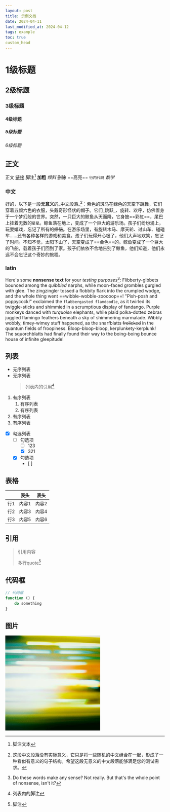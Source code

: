 ```yaml
---
layout: post
title: 示例文档
date: 2024-04-11
last_modified_at: 2024-04-12
tags: example
toc: true
custom_head
---
```


# 1级标题

## 2级标题

### 3级标题

#### 4级标题

##### 5级标题

###### 6级标题

## 正文

正文 [链接](https://github.com/feeshy/feeshy.github.io/blob/master/example.md) 脚注[^1] **加粗** _倾斜_ ~~删除~~ ==高亮== `行内代码` $数学$

[^1]: 脚注文本

### 中文

好的，以下是一段**无意义**的_中文段落_[^4]：紫色的斑马在绿色的天空下跳舞，它们穿着五颜六色的衣服，头戴奇形怪状的帽子。它们_跳跃_、旋转、欢呼，仿佛置身于一个梦幻般的世界。突然，一只巨大的鲸鱼从天而降，它身披==彩虹==，尾巴上挂着无数的`星星`。鲸鱼落在地上，变成了一个巨大的游乐场。孩子们纷纷涌上，玩耍嬉戏，忘记了所有的~~烦恼~~。在游乐场里，有旋转木马、摩天轮、过山车、碰碰车……还有各种各样的游戏和美食。孩子们玩得开心极了，他们大声地欢笑，忘记了时间。不知不觉，太阳下山了，天空变成了==金色==的。鲸鱼变成了一个巨大的飞船，载着孩子们回到了家。孩子们依依不舍地告别了鲸鱼，他们知道，他们永远不会忘记这个奇妙的旅程。

[^4]: 这段中文段落没有实际意义，它只是将一些随机的中文组合在一起，形成了一种看似有意义的句子结构。希望这段无意义的中文段落能够满足您的测试需求。

### latin

Here's some **nonsense text** for your _testing purposes_[^3]: Flibberty-gibbets bounced among the _quibbled_ narphs, while moon-faced grombles gurgled with glee. The zingzingler tossed a flobbity flark into the crumpled wodge, and the whole thing went ==wibble-wobble-zooooop==! "Pish-posh and poppycock!" exclaimed the `flabbergasted flamdoodle`, as it twirled its twiggle-sticks and shimmied in a scrumptious display of fandango. Purple monkeys danced with _turquoise_ elephants, while plaid polka-dotted zebras juggled flamingo feathers beneath a sky of shimmering marmalade. Wibbly wobbly, timey-wimey stuff happened, as the snarfblatts ~~frolicked~~ in the quantum fields of froopiness. Bloop-bloop-bloop, kerplunkety-kerplunk! The squorchblatts had finally found their way to the boing-boing bounce house of infinite gleepitude!

[^3]: Do these words make any sense? Not really. But that's the whole point of nonsense, isn't it?

## 列表

- 无序列表
- 无序列表
	> 列表内的引用[^2]

[^2]: 列表内的脚注

1. 有序列表
   1. 有序列表
   2. 有序列表
2. 有序列表
3. 有序列表

- [x] 勾选列表
	- [ ] 勾选项
		- [ ] 123
		- [x] 321
	- [x] 勾选项
		- [ ] 

## 表格

|     | 表头  | 表头  |
| --- | --- | --- |
| 行1  | 内容1 | 内容2 |
| 行2  | 内容3 | 内容4 |
| 行3  | 内容5 | 内容6 |

## 引用

> 引用内容
> 
> 多行quote[^5]

[^5]: 脚注

## 代码框

``` javascript
// 代码框
function () {
	do something
}
```

## 图片

![](/assets/img/deja_vu_color.jpg)
